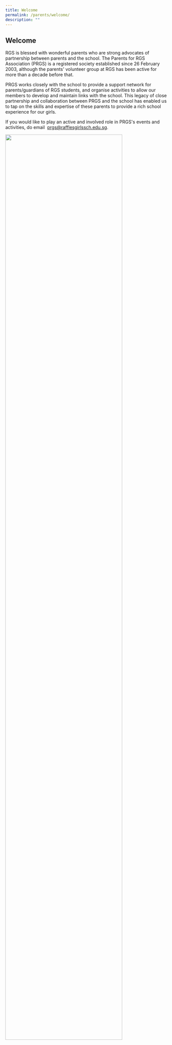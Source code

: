 ```yaml
---
title: Welcome
permalink: /parents/welcome/
description: ""
---
```

## Welcome

RGS is blessed with wonderful parents who are strong advocates of partnership between parents
and the school. The Parents for RGS Association (PRGS) is a registered society established since 26
February 2003, although the parents' volunteer group at RGS has been active for more than a
decade before that.

PRGS works closely with the school to provide a support network for parents/guardians of RGS students, and organise activities to allow our members to develop and maintain links with the school. This legacy of close partnership and collaboration between PRGS and the school has enabled us to tap on the skills and expertise of these parents to provide a rich school experience for our girls.

If you would like to play an active and involved role in PRGS's events and activities, do email &nbsp;[prgs@rafflesgirlssch.edu.sg](mailto:prgs@rafflesgirlssch.edu.sg).

<img src="/images/Welcome1.png" style="width:85%">
